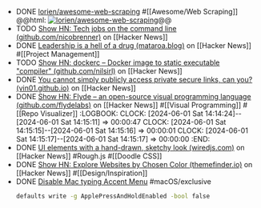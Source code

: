 - DONE [lorien/awesome-web-scraping](https://github.com/lorien/awesome-web-scraping) #[[Awesome/Web Scraping]]
  @@html: <a href="https://github.com/lorien/awesome-web-scraping/"><img src="https://github-readme-stats-astronomer.vercel.app/api/pin/?username=lorien&repo=awesome-web-scraping&theme=tokyonight" alt="lorien/awesome-web-scraping"/></a>@@
- TODO [Show HN: Tech jobs on the command line (github.com/nicobrenner)](https://news.ycombinator.com/item?id=39621373) on [[Hacker News]]
- DONE [Leadership is a hell of a drug (mataroa.blog)](https://news.ycombinator.com/item?id=39624842) on [[Hacker News]] #[[Project Management]]
- TODO [Show HN: dockerc – Docker image to static executable "compiler" (github.com/nilsirl)](https://news.ycombinator.com/item?id=39620540) on [[Hacker News]]
- DONE [You cannot simply publicly access private secure links, can you? (vin01.github.io)](https://news.ycombinator.com/item?id=39630985) on [[Hacker News]]
- DONE [Show HN: Flyde – an open-source visual programming language (github.com/flydelabs)](https://news.ycombinator.com/item?id=39628285) on [[Hacker News]] #[[Visual Programming]] #[[Repo Visualizer]]
  :LOGBOOK:
  CLOCK: [2024-06-01 Sat 14:14:24]--[2024-06-01 Sat 14:15:11] =>  00:00:47
  CLOCK: [2024-06-01 Sat 14:15:15]--[2024-06-01 Sat 14:15:16] =>  00:00:01
  CLOCK: [2024-06-01 Sat 14:15:17]--[2024-06-01 Sat 14:15:17] =>  00:00:00
  :END:
- DONE [UI elements with a hand-drawn, sketchy look (wiredjs.com)](https://news.ycombinator.com/item?id=40540952) on [[Hacker News]] #Rough.js #[[Doodle CSS]]
- DONE [Show HN: Explore Websites by Chosen Color (themefinder.io)](https://news.ycombinator.com/item?id=40530884) on [[Hacker News]] #[[Design/Inspiration]]
- DONE [Disable Mac typing Accent Menu](https://superuser.com/a/1257642) #macOS/exclusive
  ```bash
  defaults write -g ApplePressAndHoldEnabled -bool false
  ```
